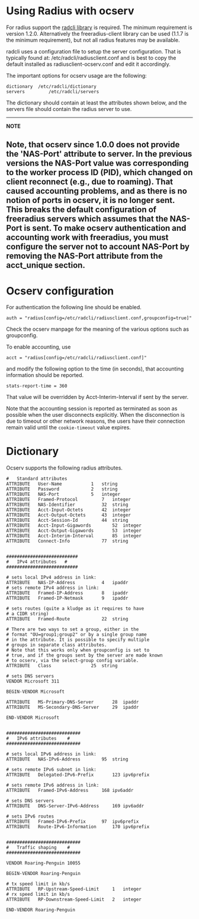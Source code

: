Using Radius with ocserv
========================

For radius support the [radcli library](http://radcli.github.io/radcli/)
is required. The minimum requirement is version 1.2.0. Alternatively
the freeradius-client library can be used (1.1.7 is the minimum
requirement), but not all radius features may be available.

radcli uses a configuration file to setup the
server configuration. That is typically found at:
/etc/radcli/radiusclient.conf
and is best to copy the default installed as radiusclient-ocserv.conf
and edit it accordingly.

The important options for ocserv usage are the following:
```
dictionary 	/etc/radcli/dictionary
servers         /etc/radcli/servers
```

The dictionary should contain at least the attributes shown below,
and the servers file should contain the radius server to use.

---
**NOTE**

Note, that ocserv since 1.0.0 does not provide the 'NAS-Port' attribute
to server. In the previous versions the NAS-Port value was corresponding
to the worker process ID (PID), which changed on client reconnect (e.g.,
due to roaming). That caused accounting problems, and as there is no
notion of ports in ocserv, it is no longer sent.
This breaks the default configuration of freeradius servers which
assumes that the NAS-Port is sent. To make ocserv authentication
and accounting work with freeradius, you must configure the server
not to account NAS-Port by removing the NAS-Port attribute from the
acct_unique section.
---

Ocserv configuration
====================

For authentication the following line should be enabled.
```
auth = "radius[config=/etc/radcli/radiusclient.conf,groupconfig=true]"
```

Check the ocserv manpage for the meaning of the various options
such as groupconfig.

To enable accounting, use
```
acct = "radius[config=/etc/radcli/radiusclient.conf]"
```

and modify the following option to the time (in
seconds), that accounting information should be reported.
```
stats-report-time = 360
```

That value will be overridden by Acct-Interim-Interval if sent
by the server.

Note that the accounting session is reported as terminated as soon as
possible when the user disconnects explicitly. When the disconnection
is due to timeout or other network reasons, the users have their connection
remain valid until the `cookie-timeout` value expires.


Dictionary
==========

Ocserv supports the following radius attributes.

```
#	Standard attributes
ATTRIBUTE	User-Name			1	string
ATTRIBUTE	Password			2	string
ATTRIBUTE	NAS-Port			5	integer
ATTRIBUTE	Framed-Protocol			7	integer
ATTRIBUTE	NAS-Identifier			32	string
ATTRIBUTE	Acct-Input-Octets		42	integer
ATTRIBUTE	Acct-Output-Octets		43	integer
ATTRIBUTE	Acct-Session-Id			44	string
ATTRIBUTE	Acct-Input-Gigawords		52	integer
ATTRIBUTE	Acct-Output-Gigawords		53	integer
ATTRIBUTE	Acct-Interim-Interval		85	integer
ATTRIBUTE	Connect-Info			77	string


###########################
#	IPv4 attributes   #
###########################

# sets local IPv4 address in link:
ATTRIBUTE	NAS-IP-Address			4	ipaddr
# sets remote IPv4 address in link:
ATTRIBUTE	Framed-IP-Address		8	ipaddr
ATTRIBUTE	Framed-IP-Netmask		9	ipaddr

# sets routes (quite a kludge as it requires to have
# a CIDR string)
ATTRIBUTE	Framed-Route			22	string

# There are two ways to set a group, either in the
# format "OU=group1;group2" or by a single group name
# in the attribute. It is possible to specify multiple
# groups in separate class attributes.
# Note that this works only when groupconfig is set to
# true, and if the groups sent by the server are made known
# to ocserv, via the select-group config variable.
ATTRIBUTE	Class				25	string

# sets DNS servers
VENDOR Microsoft 311

BEGIN-VENDOR Microsoft

ATTRIBUTE	MS-Primary-DNS-Server		28 	ipaddr
ATTRIBUTE 	MS-Secondary-DNS-Server		29 	ipaddr

END-VENDOR Microsoft


############################
#	IPv6 attributes    #
############################

# sets local IPv6 address in link:
ATTRIBUTE	NAS-IPv6-Address		95	string

# sets remote IPv6 subnet in link:
ATTRIBUTE	Delegated-IPv6-Prefix		123	ipv6prefix

# sets remote IPv6 address in link:
ATTRIBUTE	Framed-IPv6-Address		168	ipv6addr

# sets DNS servers
ATTRIBUTE	DNS-Server-IPv6-Address		169	ipv6addr

# sets IPv6 routes
ATTRIBUTE	Framed-IPv6-Prefix		97	ipv6prefix
ATTRIBUTE	Route-IPv6-Information		170	ipv6prefix


############################
#	Traffic shaping    #
############################

VENDOR Roaring-Penguin 10055

BEGIN-VENDOR Roaring-Penguin

# tx speed limit in kb/s
ATTRIBUTE	RP-Upstream-Speed-Limit		1	integer
# rx speed limit in kb/s
ATTRIBUTE	RP-Downstream-Speed-Limit	2	integer

END-VENDOR Roaring-Penguin

```
